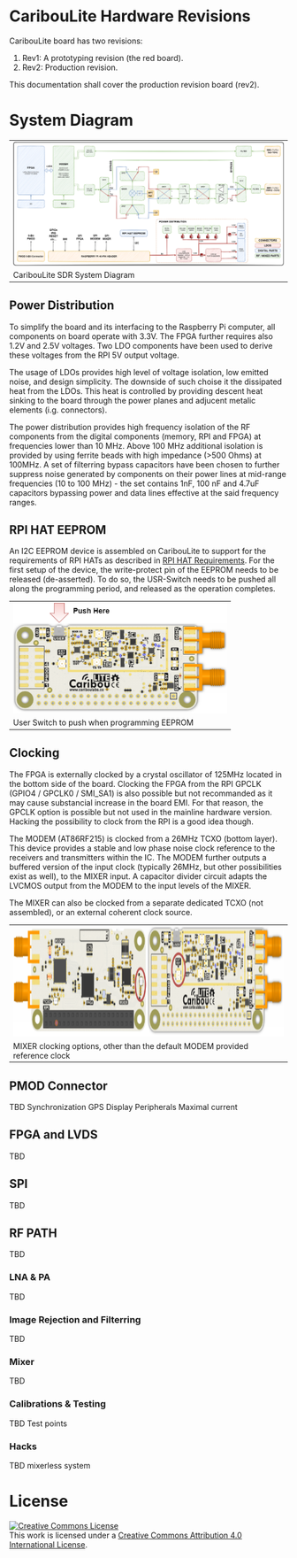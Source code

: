 # CaribouLite Hardware Revisions
CaribouLite board has two revisions:
1. Rev1: A prototyping revision (the red board).
2. Rev2: Production revision.

This documentation shall cover the production revision board (rev2).

# System Diagram
<table>
  <tr>
    <td><img src="../docs/system/system_view.png" alt="Top View"></td>
  </tr>
  <tr>
    <td>CaribouLite SDR System Diagram</td>
  </tr>
</table>

## Power Distribution
To simplify the board and its interfacing to the Raspberry Pi computer, all components on board operate with 3.3V. The FPGA further requires also 1.2V and 2.5V voltages. Two LDO components have been used to derive these voltages from the RPI 5V output voltage.

The usage of LDOs provides high level of voltage isolation, low emitted noise, and design simplicity. The downside of such choise it the dissipated heat from the LDOs. This heat is controlled by providing descent heat sinking to the board through the power planes and adjucent metalic elements (i.g. connectors).

The power distribution provides high frequency isolation of the RF components from the digital components (memory, RPI and FPGA) at frequencies lower than 10 MHz. Above 100 MHz additional isolation is provided by using ferrite beads with high impedance (>500 Ohms) at 100MHz. A set of filterring bypass capacitors have been chosen to further suppress noise generated by components on their power lines at mid-range frequencies (10 to 100 MHz) - the set contains 1nF, 100 nF and 4.7uF capacitors bypassing power and data lines effective at the said frequency ranges.

## RPI HAT EEPROM
An I2C EEPROM device is assembled on CaribouLite to support for the requirements of RPI HATs as described in [RPI HAT Requirements](https://github.com/raspberrypi/hats).
For the first setup of the device, the write-protect pin of the EEPROM needs to be released (de-asserted). To do so, the USR-Switch needs to be pushed all along the programming period, and released as the operation completes.
<table>
  <tr>
    <td><img src="../docs/system/instruction_eeprom_wp.png" alt="Top View" height=200></td>
  </tr>
  <tr>
    <td>User Switch to push when programming EEPROM</td>
  </tr>
</table>


## Clocking
The FPGA is externally clocked by a crystal oscillator of 125MHz located in the bottom side of the board.
Clocking the FPGA from the RPI GPCLK (GPIO4 / GPCLK0 / SMI_SA1) is also possible but not recommanded as it may cause substancial increase in the board EMI. For that reason, the GPCLK option is possible but not used in the mainline hardware version. Hacking the possibility to clock from the RPI is a good idea though.

The MODEM (AT86RF215) is clocked from a 26MHz TCXO (bottom layer). This device provides a stable and low phase noise clock reference to the receivers and transmitters within the IC. The MODEM further outputs a buffered version of the input clock (typically 26MHz, but other possibilities exist as well), to the MIXER input. A capacitor divider circuit adapts the LVCMOS output from the MODEM to the input levels of the MIXER.

The MIXER can also be clocked from a separate dedicated TCXO (not assembled), or an external coherent clock source.
<table>
  <tr>
    <td><img src="../docs/system/instructions_clocking_mixer.png" alt="Top View" height=200></td>
  </tr>
  <tr>
    <td>MIXER clocking options, other than the default MODEM provided reference clock</td>
  </tr>
</table>

## PMOD Connector
TBD
Synchronization
GPS
Display
Peripherals
Maximal current

## FPGA and LVDS
TBD

## SPI
TBD

## RF PATH
TBD

### LNA & PA
TBD

### Image Rejection and Filterring
TBD

### Mixer
TBD

### Calibrations & Testing
TBD
Test points

### Hacks
TBD mixerless system


# License
<a rel="license" href="http://creativecommons.org/licenses/by/4.0/"><img alt="Creative Commons License" style="border-width:0" src="https://i.creativecommons.org/l/by/4.0/88x31.png" /></a><br />This work is licensed under a <a rel="license" href="http://creativecommons.org/licenses/by/4.0/">Creative Commons Attribution 4.0 International License</a>.
